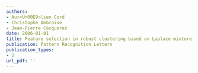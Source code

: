 ```yaml
---
authors: 
- Aur<U+00E9>lien Cord
- Christophe Ambroise
- Jean-Pierre Cocquerez
date: 2006-01-01
title: Feature selection in robust clustering based on Laplace mixture
publication: Pattern Recognition Letters
publication_types:
- 2
url_pdf: ''
---
```

